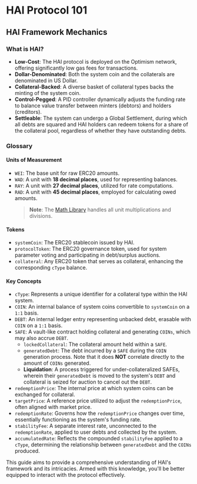 # HAI Protocol 101

## HAI Framework Mechanics

### What is HAI?

- **Low-Cost**: The HAI protocol is deployed on the Optimism network, offering significantly low gas fees for transactions.
- **Dollar-Denominated**: Both the system coin and the collaterals are denominated in US Dollar.
- **Collateral-Backed**: A diverse basket of collateral types backs the minting of the system coin.
- **Control-Pegged**: A PID controller dynamically adjusts the funding rate to balance value transfer between minters (debtors) and holders (creditors).
- **Settleable**: The system can undergo a Global Settlement, during which all debts are squared and HAI holders can redeem tokens for a share of the collateral pool, regardless of whether they have outstanding debts.

### Glossary

#### Units of Measurement

- `WEI`: The base unit for raw ERC20 amounts.
- `WAD`: A unit with **18 decimal places**, used for representing balances.
- `RAY`: A unit with **27 decimal places**, utilized for rate computations.
- `RAD`: A unit with **45 decimal places**, employed for calculating owed amounts.
  > **Note**: The [Math Library](/src/libraries/Math.sol/library.Math.html) handles all unit multiplications and divisions.

#### Tokens

- `systemCoin`: The ERC20 stablecoin issued by HAI.
- `protocolToken`: The ERC20 governance token, used for system parameter voting and participating in debt/surplus auctions.
- `collateral`: Any ERC20 token that serves as collateral, enhancing the corresponding `cType` balance.

#### Key Concepts

- `cType`: Represents a unique identifier for a collateral type within the HAI system.
- `COIN`: An internal balance of system coins convertible to `systemCoin` on a `1:1` basis.
- `DEBT`: An internal ledger entry representing unbacked debt, erasable with `COIN` on a `1:1` basis.
- `SAFE`: A vault-like contract holding collateral and generating `COINs`, which may also accrue `DEBT`.
  - `lockedCollateral`: The collateral amount held within a `SAFE`.
  - `generatedDebt`: The debt incurred by a `SAFE` during the `COIN` generation process. Note that it does **NOT** correlate directly to the amount of `COINs` generated.
  - **Liquidation**: A process triggered for under-collateralized SAFEs, wherein their `generatedDebt` is moved to the system's `DEBT` and collateral is seized for auction to cancel out the `DEBT`.
- `redemptionPrice`: The internal price at which system coins can be exchanged for collateral.
- `targetPrice`: A reference price utilized to adjust the `redemptionPrice`, often aligned with market price.
- `redemptionRate`: Governs how the `redemptionPrice` changes over time, essentially functioning as the system's funding rate.
- `stabilityFee`: A separate interest rate, unconnected to the `redemptionRate`, applied to user debts and collected by the system.
- `accumulatedRate`: Reflects the compounded `stabilityFee` applied to a `cType`, determining the relationship between `generatedDebt` and the `COINs` produced.

This guide aims to provide a comprehensive understanding of HAI's framework and its intricacies. Armed with this knowledge, you'll be better equipped to interact with the protocol effectively.
